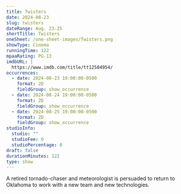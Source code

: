 ```yaml
---
title: Twisters
date: 2024-08-23
slug: twisters
dateRange: Aug. 23-25
shortTitle: Twisters
oneSheet: /one-sheet-images/Twisters.png
showType: Cinema
runningTime: 122
mpaaRating: PG-13
imdbURL: |
  https://www.imdb.com/title/tt12584954/
occurrences:
  - date: 2024-08-23 19:00:00-0500
    format: 2D
    fieldGroup: show_occurrence
  - date: 2024-08-24 19:00:00-0500
    format: 2D
    fieldGroup: show_occurrence
  - date: 2024-08-25 19:00:00-0500
    format: 2D
    fieldGroup: show_occurrence
studioInfo:
  studio: ""
  studioFee: 0
  studioPercentage: 0
draft: false
durationMinutes: 122
type: show
---
```

A retired tornado-chaser and meteorologist is persuaded to return to Oklahoma to work with a new team and new technologies.